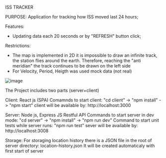 ISS TRACKER

PURPOSE:
Application for tracking how ISS moved last 24 hours;

Features: 
- Updating data each 20 seconds or by "REFRESH" button click;

Restrictions:
 - The map is implemented in 2D it is impossible to draw an infinite track, the station flies around the earth. Therefore, reaching the "anti meridian" the track continues to be drawn on the left side
 - For Velocity, Period, Heigth was used mock data (not real)

![image](https://github.com/user-attachments/assets/b766c322-fab0-4650-9dba-3ad0cff73d8f)

The Project includes two parts (server+client)

Client:
React js (SPA)
Comamnds to start client: "cd client" -> "npm install" -> "npm start"
client will be available by: http://localhost:3000

Server: 
Node js, Express JS Restful API
Commands to start server in dev mode: "cd server" -> "npm install" ->  "npm run dev"
Command to start unit tests while server runs: "npm run test"
sever will be available by: http://localhost:3008


Storage: 
For storaging location history there is a JSON file in the root of server directory: location-history.json
It will be created automaticaly with first start of server
